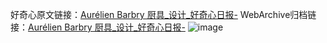 好奇心原文链接：[Aurélien Barbry 厨具_设计_好奇心日报-](https://www.qdaily.com/articles/8961.html)
WebArchive归档链接：[Aurélien Barbry 厨具_设计_好奇心日报-](http://web.archive.org/web/20190623153645/https://www.qdaily.com/articles/8961.html)
![image](http://ww3.sinaimg.cn/large/007d5XDply1g3ve2q7paej30u049nn4l)